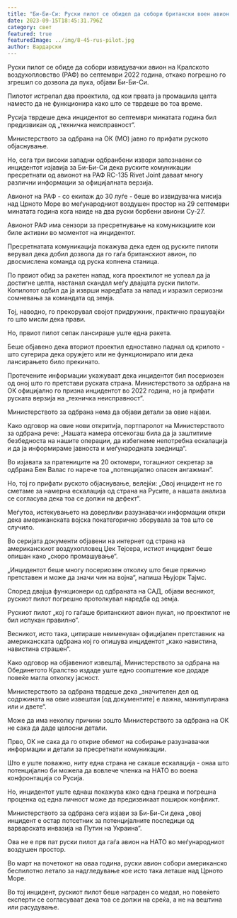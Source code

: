 ```yaml
---
title: "Би-Би-Си: Руски пилот се обидел да собори британски воен авион во 2022 година"
date: 2023-09-15T18:45:31.796Z
category: свет
featured: true
featuredImage: ../img/8-45-rus-pilot.jpg
author: Вардарски
---
```

Руски пилот се обиде да собори извидувачки авион на Кралското воздухопловство (РАФ) во септември 2022 година, откако погрешно го згрешил со дозвола да пука, објави Би-Би-Си.

Пилотот истрелал два проектила, од кои првата ја промашила целта наместо да не функционира како што се тврдеше во тоа време.

Русија тврдеше дека инцидентот во септември минатата година бил предизвикан од „техничка неисправност“.

Министерството за одбрана на ОК (МО) јавно го прифати руското објаснување.

Но, сега три високи западни одбранбени извори запознаени со инцидентот изјавија за Би-Би-Си дека руските комуникации пресретнати од авионот на РАФ RC-135 Rivet Joint даваат многу различни информации за официјалната верзија.

Авионот на РАФ - со екипаж до 30 луѓе - беше во извидувачка мисија над Црното Море во меѓународниот воздушен простор на 29 септември минатата година кога наиде на два руски борбени авиони Су-27.

Авионот РАФ има сензори за пресретнување на комуникациите кои биле активни во моментот на инцидентот.

Пресретнатата комуникација покажува дека еден од руските пилоти верувал дека добил дозвола да го гаѓа британскиот авион, по двосмислена команда од руска копнена станица.

По првиот обид за ракетен напад, кога проектилот не успеал да ја достигне целта, настанал скандал меѓу двајцата руски пилоти. Копилотот одбил да ја изврши наредбата за напад и изразил сериозни сомневања за командата од земја.

Тој, наводно, го прекорувал својот придружник, практично прашувајќи го што мисли дека прави.

Но, првиот пилот сепак лансираше уште една ракета.

Беше објавено дека вториот проектил едноставно паднал од крилото - што сугерира дека оружјето или не функционирало или дека лансирањето било прекинато.

Протечените информации укажуваат дека инцидентот бил посериозен од оној што го претстави руската страна. Министерството за одбрана на ОК официјално го призна инцидентот во 2022 година, но ја прифати руската верзија на „техничка неисправност“.

Министерството за одбрана нема да објави детали за овие најави.

Како одговор на овие нови откритија, портпаролот на Министерството за одбрана рече: „Нашата намера отсекогаш била да ја заштитиме безбедноста на нашите операции, да избегнеме непотребна ескалација и да ја информираме јавноста и меѓународната заедница“.

Во изјавата за пратениците на 20 октомври, тогашниот секретар за одбрана Бен Валас го нарече тоа „потенцијално опасен ангажман“.

Но, тој го прифати руското објаснување, велејќи: „Овој инцидент не го сметаме за намерна ескалација од страна на Русите, а нашата анализа се согласува дека тоа се должи на дефект“.

Меѓутоа, истекувањето на доверливи разузнавачки информации откри дека американската војска покатегорично зборувала за тоа што се случило.

Во серијата документи објавени на интернет од страна на американскиот воздухопловец Џек Тејсера, истиот инцидент беше опишан како „скоро промашување“.

„Инцидентот беше многу посериозен отколку што беше првично претставен и може да значи чин на војна“, напиша Њујорк Тајмс.

Според двајца функционери од одбраната на САД, објави весникот, рускиот пилот погрешно протолкувал наредба од земја.

Рускиот пилот „кој го гаѓаше британскиот авион пукал, но проектилот не бил испукан правилно“.

Весникот, исто така, цитираше неименуван официјален претставник на американската одбрана кој го опишува инцидентот „како навистина, навистина страшен“.

Како одговор на објавениот извештај, Министерството за одбрана на Обединетото Кралство издаде уште едно соопштение кое додаде повеќе магла отколку јасност.

Министерството за одбрана тврдеше дека „значителен дел од содржината на овие извештаи \[од документите] е лажна, манипулирана или и двете“.

Може да има неколку причини зошто Министерството за одбрана на ОК не сака да даде целосни детали.

Прво, ОК не сака да го открие обемот на собирање разузнавачки информации и детали за пресретнати комуникации.

Што е уште поважно, ниту една страна не сакаше ескалација - онаа што потенцијално би можела да вовлече членка на НАТО во воена конфронтација со Русија.

Но, инцидентот уште еднаш покажува како една грешка и погрешна проценка од една личност може да предизвикаат поширок конфликт.

Министерството за одбрана сега изјави за Би-Би-Си дека „овој инцидент е остар потсетник за потенцијалните последици од варварската инвазија на Путин на Украина“.

Ова не е прв пат руски пилот да гаѓа авион на НАТО во меѓународниот воздушен простор.

Во март на почетокот на оваа година, руски авион собори американско беспилотно летало за надгледување кое исто така леташе над Црното Море.

Во тој инцидент, рускиот пилот беше награден со медал, но повеќето експерти се согласуваат дека тоа се должи на среќа, а не на вештина или расудување.